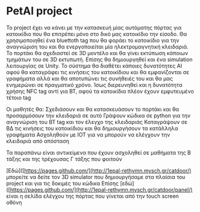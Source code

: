 # PetAI project

Το project έχει να κάνει με την κατασκευή μίας αυτόματης πόρτας για κατοικίδιο που θα επιτρέπει μόνο στο δικό μας κατοικίδιο την είσοδο.
Θα χρησιμοποιηθεί ένα bluettoth tag που θα φοράει το κατοικίδιο για την αναγνώριση του και θα ενεργοποιείται μία ηλεκτρομαγνητική κλειδαριά.
Το πορτάκι θα σχεδιαστεί σε 3D μοντέλο και θα γίνει εκτύπωση κάποιων τμημάτων του σε 3D εκτυπωτή. Επίσης θα δημιουργηθεί και ένα simulation λειτουργίας σε Unity.
Το σύστημα θα διαθέτει κάποιες δυνατότητες AI αφού θα καταγράφει τις κινήσεις του κατοικίδιου και θα εμφανίζονται σε γραφήματα αλλά και θα αποτυπώνει τις συνήθειές του και θα μας ενημερώνει σε πραγματικό χρόνο.
Ίσως διερευνηθεί και η δυνατότητα χρήσης NFC tag αντί για BT, αφού τα κατοικίδια πλέον έχουν εμφυτευμένο τέτοιο tag

Οι μαθητές θα:
Σχεδιάσουν και θα κατασκευάσουν το πορτάκι και θα προσαρμόσουν την κλειδαριά σε αυτό
Γράψουν κώδικα σε python για την αναγνώριση του BT tag και τον έλεγχο της κλειδαριάς
Καταγράψουν σε ΒΔ τις κινήσεις του κατοικίδιου και θα δημιουργήσουν τα κατάλληλα γραφήματα
Ασχοληθούν με ΙΟΤ για να μπορούν να ελέγχουν την κλειδαριά από απόσταση

Τα παραπάνω είναι αντικείμενα που έχουν ασχοληθεί σε μαθήματα της Β τάξης και της τρέχουσας Γ τάξης που φοιτούν 

[Εδώ]([https://pages.github.com/](http://1epal-rethymn.mysch.gr/catdoor/) μπορείτε να δείτε τον 3D simulator που δημιουργήσαμε στα πλαίσια του project και για τις δοκιμές του κώδικα 
Επίσης [εδώ]([https://pages.github.com/](http://1epal-rethymn.mysch.gr/catdoor/panel/) είναι η σελίδα ελέγχου της  πόρτας που γίνεται από την touch screen οθόνη

